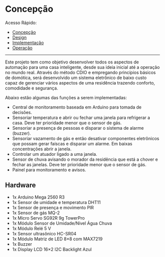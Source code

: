 # Concepção

Acesso Rápido:

* [Concepção](https://github.com/Aquinom/Projeto-Integrador-2/blob/main/Concep%C3%A7%C3%A3o.md)
* [Design](https://github.com/Aquinom/Projeto-Integrador-2/blob/main/Design.md)
* [Implementação](https://github.com/Aquinom/Projeto-Integrador-2/blob/main/Implementa%C3%A7%C3%A3o.md)
* [Operação](https://github.com/Aquinom/Projeto-Integrador-2/blob/main/Opera%C3%A7%C3%A3o.md)

---

Este projeto tem como objetivo desenvolver todos os aspectos de automação para uma casa inteligente, desde sua ideia inicial até a operação no mundo real. Através do método CDIO e empregando princípios básicos de domótica, será desenvolvido um sistema eletrônico de baixo custo capaz de gerenciar vários aspectos de uma residência trazendo conforto, comodidade e segurança.

Abaixo estão algumas das funções a serem implementadas:

* Central de monitoramento baseada em Arduino para tomada de decisões.
* Sensoriar temperatura e abrir ou fechar uma janela para refrigerar a casa. Deve ter prioridade menor que o sensor de gás.
* Sensoriar a presença de pessoas e disparar o sistema de alarme (buzzer).
* Sensoriar vazamento de gás e então desativar componentes eletrônicos que possam gerar faíscas e disparar um alarme. Em baixas concentrações abrir a janela.
* Controlar um atuador ligado a uma janela.
* Sensor de chuva avisando o morador da residência que está a chover e fechar as janelas. Deve ter prioridade menor que o sensor de gás.
* Painel para monitoramento e avisos.



## Hardware

* 1x Arduino Mega 2560 R3
* 1x Sensor de umidade e temperatura DHT11
* 1x Sensor de presença e movimento PIR
* 1x Sensor de gás MQ-2
* 1x Micro Servo SG92R 9g TowerPro
* 1x  Módulo Sensor de Umidade/Nível Água Chuva
* 1x Módulo Relé 5 V
* 1x Sensor ultrasônico HC-SR04
* 1x Módulo Matriz de LED 8×8 com MAX7219
* 1x Buzzer
* 1x Display LCD 16×2 I2C Backlight Azul
